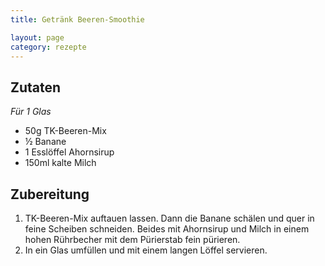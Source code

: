 ```yaml
---
title: Getränk Beeren-Smoothie

layout: page
category: rezepte
---
```


Zutaten
-------
*Für 1 Glas*

- 50g TK-Beeren-Mix
- ½ Banane
- 1 Esslöffel Ahornsirup
- 150ml kalte Milch

Zubereitung
-----------

1. TK-Beeren-Mix auftauen lassen. Dann die Banane schälen und quer in feine Scheiben schneiden. Beides mit Ahornsirup und Milch in einem hohen Rührbecher mit dem Pürierstab fein pürieren.
2. In ein Glas umfüllen und mit einem langen Löffel servieren.
